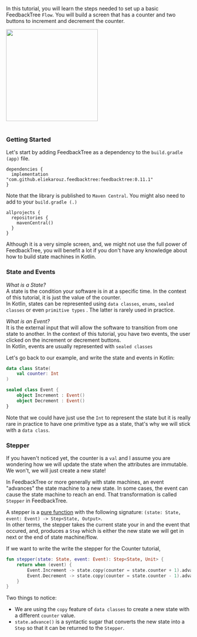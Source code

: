 In this tutorial, you will learn the steps needed to set up a basic FeedbackTree `Flow`. 
You will build a screen that has a counter and two buttons to increment and decrement the counter.

<div style:"text-align: center;"> 
  <img style: src="FeedbackTree/assets/media/counter_app_screenshot.jpeg" width="250"/> 
</div>

<br>

### Getting Started

Let's start by adding FeedbackTree as a dependency to the `build.gradle (app)` file. 

```gro
dependencies {
  implementation "com.github.eliekarouz.feedbacktree:feedbacktree:0.11.1"
}
```

Note that the library is published to `Maven Central`. You might also need to add to your `build.gradle (.)`

```groo
allprojects {
  repositories {
    mavenCentral()
  }
}
```

Although it is a very simple screen, and, we might not use the full power of FeedbackTree, you will benefit a lot if you don't have any knowledge about how to build state machines in Kotlin.

### State and Events

*What is a State?*\
A state is the condition your software is in at a specific time. In the context of this tutorial, it is just the value of the counter. \
In Kotlin, states can be represented using `data classes`, `enums`, `sealed classes` or even  `primitive types` . The latter is rarely used in practice.

*What is an Event?*\
It is the external input that will allow the software to transition from one state to another. In the context of this tutorial, you have two events, the user clicked on the increment or decrement buttons.\
In Kotlin, events are usually represented with `sealed classes`

Let's go back to our example, and write the state and events in Kotlin:

```kotlin
data class State(
    val counter: Int
)

sealed class Event {
    object Increment : Event()
    object Decrement : Event()
}
```

Note that we could have just use the `Int` to represent the state but it is really rare in practice to have one primitive type as a state, that's why we will stick with a `data class`.

### Stepper

If you haven't noticed yet, the counter is a `val` and I assume you are wondering how we will update the state when the attributes are immutable. We won't, we will just create a new state!

In FeedbackTree or more generally with state machines, an event "advances" the state machine to a new state. In some cases, the event can cause the state machine to reach an end.  That transformation is called `Stepper` in FeedbackTree.

A stepper is a [pure function](https://en.wikipedia.org/wiki/Pure_function) with the following signature: `(state: State, event: Event) -> Step<State, Output>`.  \
In other terms, the stepper takes the current state your in and the event that occured, and, produces a `Step` which is either the new state we will get in next or the end of state machine/flow.

If we want to write the write the stepper for the Counter tutorial, 

```kotlin
fun stepper(state: State, event: Event): Step<State, Unit> {
    return when (event) {
        Event.Increment -> state.copy(counter = state.counter + 1).advance()
        Event.Decrement -> state.copy(counter = state.counter - 1).advance()
    }
}
```

Two things to notice:

- We are using the `copy` feature of `data classes` to create a new state with a different `counter` value.
- `state.advance()` is a syntactic sugar that converts the new state into a `Step` so that it can be returned to the `Stepper`. 

